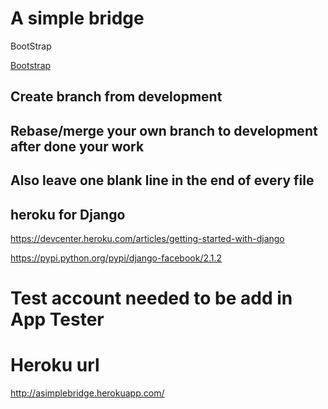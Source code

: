 ##
<h1>A simple bridge</h1>

<p>BootStrap</p>

<a href="http://getbootstrap.com/">Bootstrap</a>

<h2>Create branch from development</h2>

<h2>Rebase/merge your own branch to development after done your work</h2>

<h2>Also leave one blank line in the end of every file </h2>

<h2>heroku for Django</h2>

<p>
  <a href="https://devcenter.heroku.com/articles/getting-started-with-django">https://devcenter.heroku.com/articles/getting-started-with-django</a>
</p>

<p>
  <a href="https://pypi.python.org/pypi/django-facebook/2.1.2">https://pypi.python.org/pypi/django-facebook/2.1.2</a>
</p>

<p>
  <h1>Test account needed to be add in App Tester</h1>
</p>

<p>
  <h1>Heroku url</h1>
  <a href="http://asimplebridge.herokuapp.com/">http://asimplebridge.herokuapp.com/</a>
</p>

  
